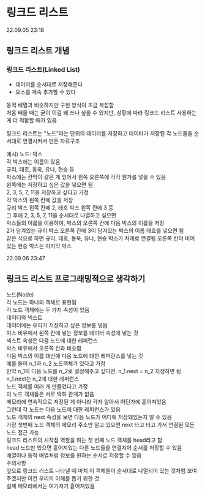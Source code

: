 # 링크드 리스트
22.09.05 23:18  
  
## 링크드 리스트 개념  
  
### 링크드 리스트(Linked List)
- 데이터를 순서대로 저장해준다
- 요소를 계속 추가할 수 있다

동적 배열과 비슷하지만 구현 방식이 조금 복잡함  
처음 배울 때는 굳이 이걸 왜 쓰나 싶을 수 있지만, 상황에 따라 링크드 리스트 사용하는 게 더 적합할 때가 있음  
   
링크드 리스트는 "노드"라는 단위의 데이터를 저장하고 데이터가 저장된 각 노드들을 순서대로 연결시켜서 만든 자료구조  
  
예시) 노드: 박스  
각 박스에는 이름이 있음  
규리, 태호, 동욱, 유나, 현승 등  
박스에는 칸막이 같은 게 있어서 왼쪽 오른쪽에 각각 뭔가를 넣을 수 있음  
왼쪽에는 저장하고 싶은 값을 넣으면 됨  
2, 3, 5, 7, 11을 저장하고 싶다고 가정  
각 박스의 왼쪽 칸에 값을 저장  
규리 박스 왼쪽 칸에 2, 태호 박스 왼쪽 칸에 3 등  
그 후에 2, 3, 5, 7, 11을 순서대로 나열하고 싶으면  
박스들의 이름을 이용하여, 박스의 오른쪽 칸에 다음 박스의 이름을 저장  
2가 담겨있는 규리 박스 오른쪽 칸에 3이 담겨있는 박스의 이름 태호를 넣으면 됨  
같은 식으로 하면 규리, 태호, 동욱, 유나, 현승 박스가 차례로 연결됨
오른쪽 칸이 비어있는 현승 박스는 마지막 박스  
  
22.09.06 23:47  
## 링크드 리스트 프로그래밍적으로 생각하기
노드(Node)  
각 노드는 하나의 객체로 표현됨  
각 노드 객체에는 두 가지 속성이 있음  
데이터와 넥스트  
데이터에는 우리가 저장하고 싶은 정보를 넣음  
박스 비유에서 왼쪽 칸에 넣는 정보를 데이터 속성에 넣는 것  
넥스트 속성은 다음 노드에 대한 레퍼런스  
박스 비유에서 오른쪽 칸과 비슷함  
다음 박스의 이름 대신에 다음 노드에 대한 레퍼런스를 넣는 것  
예를 들어 n_1과 n_2 노드객체가 있다고 가정  
만약 n_1의 다음 노드를 n_2로 설정해주고 싶다면, n_1.next = n_2 지정하면 됨  
n_1.next는 n_2에 대한 레퍼런스  
노드 객체를 여러 개 만들었다고 가정  
이 노드 객체들은 서로 딱히 관계가 없음  
메모리에 연속적으로 저장된 게 아니라 각자 알아서 어딘가에 흩어져있음  
그런데 각 노드는 다음 노드에 대한 레퍼런스가 있음  
노드 객체의 next 속성을 보면 다음 노드가 어디에 저장돼있는지 알 수 있음  
가장 첫번째 노드 객체의 메모리 주소만 알고 있으면 next 타고 타고 가서 연결된 모든 노드 접근 가능  
링크드 리스트의 시작점 역할을 하는 첫 번째 노드 객체를 head라고 함  
head 노드만 있으면 흩어져있는 다른 노드들을 연결지어 순서를 저장할 수 있음  
배열이나 동적 배열처럼 정보를 원하는 순서로 저장할 수 있음  
주의사항  
앞으로 링크드 리스트 나타낼 때 마치 이 객체들이 순서대로 나열되어 있는 것처럼 보여주겠지만 이건 우리의 이해를 돕기 위한 것  
실제 메모리에서는 여기저기 흩어져있음  
